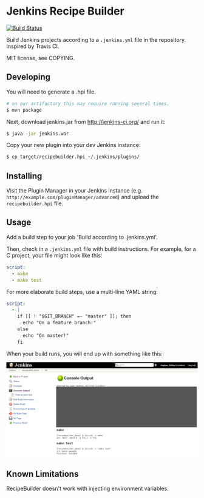 # Jenkins Recipe Builder
[![Build Status](https://travis-ci.org/manahl/recipebuilder.svg?branch=master)](https://travis-ci.org/manahl/recipebuilder)

Build Jenkins projects according to a `.jenkins.yml` file in the
repository. Inspired by Travis CI.

MIT license, see COPYING.

## Developing

You will need to generate a .hpi file.

```bash
# on our artifactory this may require running several times.
$ mvn package
```

Next, download jenkins.jar from http://jenkins-ci.org/ and run it:

```bash
$ java -jar jenkins.war
```

Copy your new plugin into your dev Jenkins instance:

```bash
$ cp target/recipebuilder.hpi ~/.jenkins/plugins/
```

## Installing

Visit the Plugin Manager in your Jenkins instance
(e.g. `http://example.com/pluginManager/advanced`) and upload the
`recipebuilder.hpi` file.

## Usage

Add a build step to your job 'Build according to .jenkins.yml'.

Then, check in a `.jenkins.yml` file with build instructions. For
example, for a C project, your file might look like this:

```yaml
script:
  - make
  - make test
```

For more elaborate build steps, use a multi-line YAML string:

```yaml
script:
  - |
    if [[ ! "$GIT_BRANCH" =~ "master" ]]; then
      echo "On a feature branch!"
    else
      echo "On master!"
    fi
```

When your build runs, you will end up with something like this:

![screenshot](screenshot.png)

## Known Limitations

RecipeBuilder doesn't work with injecting environment variables.
